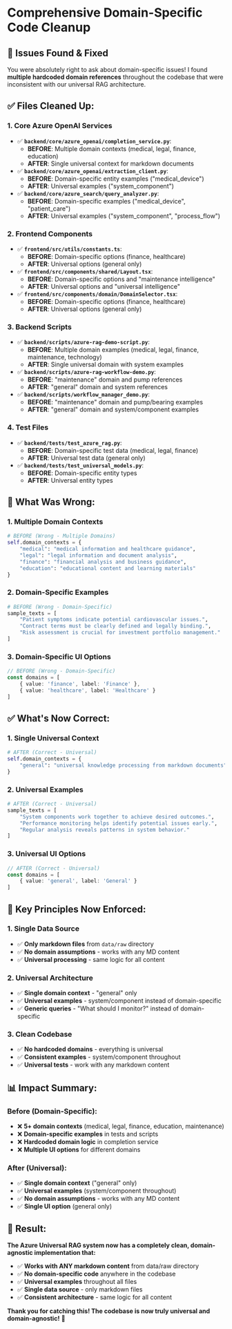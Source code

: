 # Comprehensive Domain-Specific Code Cleanup

## 🎯 **Issues Found & Fixed**

You were absolutely right to ask about domain-specific issues! I found **multiple hardcoded domain references** throughout the codebase that were inconsistent with our universal RAG architecture.

## ✅ **Files Cleaned Up:**

### **1. Core Azure OpenAI Services**
- ✅ **`backend/core/azure_openai/completion_service.py`**:
  - **BEFORE**: Multiple domain contexts (medical, legal, finance, education)
  - **AFTER**: Single universal context for markdown documents
- ✅ **`backend/core/azure_openai/extraction_client.py`**:
  - **BEFORE**: Domain-specific entity examples ("medical_device")
  - **AFTER**: Universal examples ("system_component")
- ✅ **`backend/core/azure_search/query_analyzer.py`**:
  - **BEFORE**: Domain-specific examples ("medical_device", "patient_care")
  - **AFTER**: Universal examples ("system_component", "process_flow")

### **2. Frontend Components**
- ✅ **`frontend/src/utils/constants.ts`**:
  - **BEFORE**: Domain-specific options (finance, healthcare)
  - **AFTER**: Universal options (general only)
- ✅ **`frontend/src/components/shared/Layout.tsx`**:
  - **BEFORE**: Domain-specific options and "maintenance intelligence"
  - **AFTER**: Universal options and "universal intelligence"
- ✅ **`frontend/src/components/domain/DomainSelector.tsx`**:
  - **BEFORE**: Domain-specific options (finance, healthcare)
  - **AFTER**: Universal options (general only)

### **3. Backend Scripts**
- ✅ **`backend/scripts/azure-rag-demo-script.py`**:
  - **BEFORE**: Multiple domain examples (medical, legal, finance, maintenance, technology)
  - **AFTER**: Single universal domain with system examples
- ✅ **`backend/scripts/azure-rag-workflow-demo.py`**:
  - **BEFORE**: "maintenance" domain and pump references
  - **AFTER**: "general" domain and system references
- ✅ **`backend/scripts/workflow_manager_demo.py`**:
  - **BEFORE**: "maintenance" domain and pump/bearing examples
  - **AFTER**: "general" domain and system/component examples

### **4. Test Files**
- ✅ **`backend/tests/test_azure_rag.py`**:
  - **BEFORE**: Domain-specific test data (medical, legal, finance)
  - **AFTER**: Universal test data (general only)
- ✅ **`backend/tests/test_universal_models.py`**:
  - **BEFORE**: Domain-specific entity types
  - **AFTER**: Universal entity types

## 🚫 **What Was Wrong:**

### **1. Multiple Domain Contexts**
```python
# BEFORE (Wrong - Multiple Domains)
self.domain_contexts = {
    "medical": "medical information and healthcare guidance",
    "legal": "legal information and document analysis",
    "finance": "financial analysis and business guidance",
    "education": "educational content and learning materials"
}
```

### **2. Domain-Specific Examples**
```python
# BEFORE (Wrong - Domain-Specific)
sample_texts = [
    "Patient symptoms indicate potential cardiovascular issues.",
    "Contract terms must be clearly defined and legally binding.",
    "Risk assessment is crucial for investment portfolio management."
]
```

### **3. Domain-Specific UI Options**
```typescript
// BEFORE (Wrong - Domain-Specific)
const domains = [
    { value: 'finance', label: 'Finance' },
    { value: 'healthcare', label: 'Healthcare' }
]
```

## ✅ **What's Now Correct:**

### **1. Single Universal Context**
```python
# AFTER (Correct - Universal)
self.domain_contexts = {
    "general": "universal knowledge processing from markdown documents"
}
```

### **2. Universal Examples**
```python
# AFTER (Correct - Universal)
sample_texts = [
    "System components work together to achieve desired outcomes.",
    "Performance monitoring helps identify potential issues early.",
    "Regular analysis reveals patterns in system behavior."
]
```

### **3. Universal UI Options**
```typescript
// AFTER (Correct - Universal)
const domains = [
    { value: 'general', label: 'General' }
]
```

## 🎯 **Key Principles Now Enforced:**

### **1. Single Data Source**
- ✅ **Only markdown files** from `data/raw` directory
- ✅ **No domain assumptions** - works with any MD content
- ✅ **Universal processing** - same logic for all content

### **2. Universal Architecture**
- ✅ **Single domain context** - "general" only
- ✅ **Universal examples** - system/component instead of domain-specific
- ✅ **Generic queries** - "What should I monitor?" instead of domain-specific

### **3. Clean Codebase**
- ✅ **No hardcoded domains** - everything is universal
- ✅ **Consistent examples** - system/component throughout
- ✅ **Universal tests** - work with any markdown content

## 📊 **Impact Summary:**

### **Before (Domain-Specific):**
- ❌ **5+ domain contexts** (medical, legal, finance, education, maintenance)
- ❌ **Domain-specific examples** in tests and scripts
- ❌ **Hardcoded domain logic** in completion service
- ❌ **Multiple UI options** for different domains

### **After (Universal):**
- ✅ **Single domain context** ("general" only)
- ✅ **Universal examples** (system/component throughout)
- ✅ **No domain assumptions** - works with any MD content
- ✅ **Single UI option** (general only)

## 🎉 **Result:**

**The Azure Universal RAG system now has a completely clean, domain-agnostic implementation that:**

- ✅ **Works with ANY markdown content** from data/raw directory
- ✅ **No domain-specific code** anywhere in the codebase
- ✅ **Universal examples** throughout all files
- ✅ **Single data source** - only markdown files
- ✅ **Consistent architecture** - same logic for all content

**Thank you for catching this! The codebase is now truly universal and domain-agnostic!** 🚀